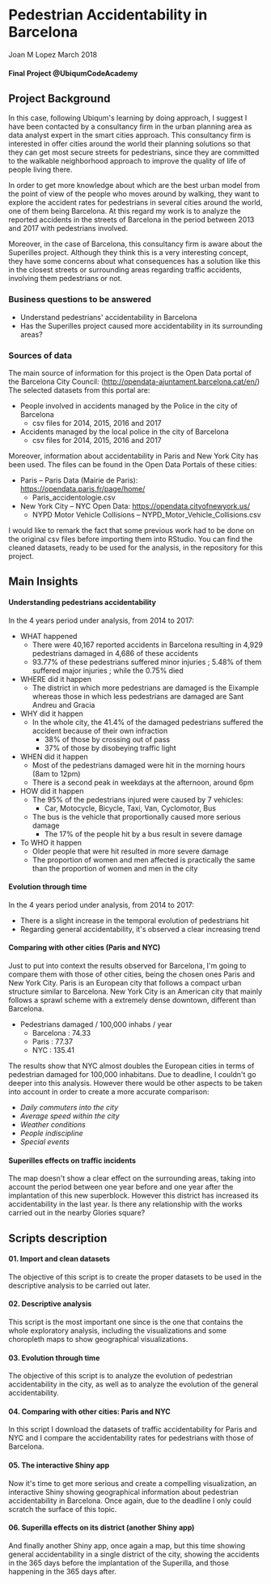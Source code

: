 Pedestrian Accidentability in Barcelona
================
Joan M Lopez
March 2018

#### Final Project @UbiqumCodeAcademy

Project Background
------------------

In this case, following Ubiqum's learning by doing approach, I suggest I have been contacted by a consultancy firm in the urban planning area as data analyst expert in the smart cities approach. This consultancy firm is interested in offer cities around the world their planning solutions so that they can get most secure streets for pedestrians, since they are committed to the walkable neighborhood approach to improve the quality of life of people living there.

In order to get more knowledge about which are the best urban model from the point of view of the people who moves around by walking, they want to explore the accident rates for pedestrians in several cities around the world, one of them being Barcelona. At this regard my work is to analyze the reported accidents in the streets of Barcelona in the period between 2013 and 2017 with pedestrians involved.

Moreover, in the case of Barcelona, this consultancy firm is aware about the Superilles project. Although they think this is a very interesting concept, they have some concerns about what consequences has a solution like this in the closest streets or surrounding areas regarding traffic accidents, involving them pedestrians or not.

### Business questions to be answered

-   Understand pedestrians' accidentability in Barcelona
-   Has the Superilles project caused more accidentability in its surrounding areas?

### Sources of data

The main source of information for this project is the Open Data portal of the Barcelona City Council: (<http://opendata-ajuntament.barcelona.cat/en/>) The selected datasets from this portal are:

-   People involved in accidents managed by the Police in the city of Barcelona
    -   csv files for 2014, 2015, 2016 and 2017
-   Accidents managed by the local police in the city of Barcelona
    -   csv files for 2014, 2015, 2016 and 2017

Moreover, information about accidentability in Paris and New York City has been used. The files can be found in the Open Data Portals of these cities:

-   Paris – Paris Data (Mairie de Paris): <https://opendata.paris.fr/page/home/>
    -   Paris\_accidentologie.csv
-   New York City – NYC Open Data: <https://opendata.cityofnewyork.us/>
    -   NYPD Motor Vehicle Collisions – NYPD\_Motor\_Vehicle\_Collisions.csv

I would like to remark the fact that some previous work had to be done on the original csv files before importing them into RStudio. You can find the cleaned datasets, ready to be used for the analysis, in the repository for this project.

Main Insights
-------------

#### Understanding pedestrians accidentability

In the 4 years period under analysis, from 2014 to 2017:

-   WHAT happened
    -   There were 40,167 reported accidents in Barcelona resulting in 4,929 pedestrians damaged in 4,686 of these accidents
    -   93.77% of these pedestrians suffered minor injuries ; 5.48% of them suffered major injuries ; while the 0.75% died
-   WHERE did it happen
    -   The district in which more pedestrians are damaged is the Eixample whereas those in which less pedestrians are damaged are Sant Andreu and Gracia
-   WHY did it happen
    -   In the whole city, the 41.4% of the damaged pedestrians suffered the accident because of their own infraction
        -   38% of those by crossing out of pass
        -   37% of those by disobeying traffic light
-   WHEN did it happen
    -   Most of the pedestrians damaged were hit in the morning hours (8am to 12pm)
    -   There is a second peak in weekdays at the afternoon, around 6pm
-   HOW did it happen
    -   The 95% of the pedestrians injured were caused by 7 vehicles:
        -   Car, Motocycle, Bicycle, Taxi, Van, Cyclomotor, Bus
    -   The bus is the vehicle that proportionally caused more serious damage
        -   The 17% of the people hit by a bus result in severe damage
-   To WHO it happen
    -   Older people that were hit resulted in more severe damage
    -   The proportion of women and men affected is practically the same than the proportion of women and men in the city

#### Evolution through time

In the 4 years period under analysis, from 2014 to 2017:

-   There is a slight increase in the temporal evolution of pedestrians hit
-   Regarding general accidentability, it's observed a clear increasing trend

#### Comparing with other cities (Paris and NYC)

Just to put into context the results observed for Barcelona, I'm going to compare them with those of other cities, being the chosen ones Paris and New York City. Paris is an European city that follows a compact urban structure similar to Barcelona. New York City is an American city that mainly follows a sprawl scheme with a extremely dense downtown, different than Barcelona.

-   Pedestrians damaged / 100,000 inhabs / year
    -   Barcelona : 74.33
    -   Paris : 77.37
    -   NYC : 135.41

The results show that NYC almost doubles the European cities in terms of pedestrian damaged for 100,000 inhabitans. Due to deadline, I couldn't go deeper into this analysis. However there would be other aspects to be taken into account in order to create a more accurate comparison:

-   *Daily commuters into the city*
-   *Average speed within the city*
-   *Weather conditions*
-   *People indiscipline*
-   *Special events*

#### Superilles effects on traffic incidents

The map doesn't show a clear effect on the surrounding areas, taking into account the period between one year before and one year after the implantation of this new superblock. However this district has increased its accidentability in the last year. Is there any relationship with the works carried out in the nearby Glories square?

Scripts description
-------------------

#### 01. Import and clean datasets

The objective of this script is to create the proper datasets to be used in the descriptive analysis to be carried out later.

#### 02. Descriptive analysis

This script is the most important one since is the one that contains the whole exploratory analysis, including the visualizations and some choropleth maps to show geographical visualizations.

#### 03. Evolution through time

The objective of this script is to analyze the evolution of pedestrian accidentability in the city, as well as to analyze the evolution of the general accidentability.

#### 04. Comparing with other cities: Paris and NYC

In this script I download the datasets of traffic accidentability for Paris and NYC and I compare the accidentability rates for pedestrians with those of Barcelona.

#### 05. The interactive Shiny app

Now it's time to get more serious and create a compelling visualization, an interactive Shiny showing geographical information about pedestrian accidentability in Barcelona. Once again, due to the deadline I only could scratch the surface of this topic.

#### 06. Superilla effects on its district (another Shiny app)

And finally another Shiny app, once again a map, but this time showing general accidentability in a single district of the city, showing the accidents in the 365 days before the implantation of the Superilla, and those happening in the 365 days after.
